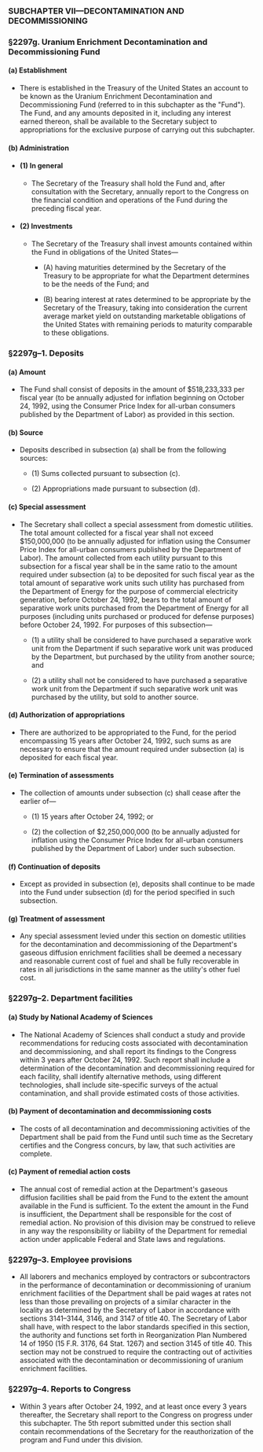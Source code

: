 ### SUBCHAPTER VII—DECONTAMINATION AND DECOMMISSIONING

### §2297g. Uranium Enrichment Decontamination and Decommissioning Fund
#### (a) Establishment
* There is established in the Treasury of the United States an account to be known as the Uranium Enrichment Decontamination and Decommissioning Fund (referred to in this subchapter as the "Fund"). The Fund, and any amounts deposited in it, including any interest earned thereon, shall be available to the Secretary subject to appropriations for the exclusive purpose of carrying out this subchapter.

#### (b) Administration
* #### (1) In general
  * The Secretary of the Treasury shall hold the Fund and, after consultation with the Secretary, annually report to the Congress on the financial condition and operations of the Fund during the preceding fiscal year.

* #### (2) Investments
  * The Secretary of the Treasury shall invest amounts contained within the Fund in obligations of the United States—

    * (A) having maturities determined by the Secretary of the Treasury to be appropriate for what the Department determines to be the needs of the Fund; and

    * (B) bearing interest at rates determined to be appropriate by the Secretary of the Treasury, taking into consideration the current average market yield on outstanding marketable obligations of the United States with remaining periods to maturity comparable to these obligations.

### §2297g–1. Deposits
#### (a) Amount
* The Fund shall consist of deposits in the amount of $518,233,333 per fiscal year (to be annually adjusted for inflation beginning on October 24, 1992, using the Consumer Price Index for all-urban consumers published by the Department of Labor) as provided in this section.

#### (b) Source
* Deposits described in subsection (a) shall be from the following sources:

  * (1) Sums collected pursuant to subsection (c).

  * (2) Appropriations made pursuant to subsection (d).

#### (c) Special assessment
* The Secretary shall collect a special assessment from domestic utilities. The total amount collected for a fiscal year shall not exceed $150,000,000 (to be annually adjusted for inflation using the Consumer Price Index for all-urban consumers published by the Department of Labor). The amount collected from each utility pursuant to this subsection for a fiscal year shall be in the same ratio to the amount required under subsection (a) to be deposited for such fiscal year as the total amount of separative work units such utility has purchased from the Department of Energy for the purpose of commercial electricity generation, before October 24, 1992, bears to the total amount of separative work units purchased from the Department of Energy for all purposes (including units purchased or produced for defense purposes) before October 24, 1992. For purposes of this subsection—

  * (1) a utility shall be considered to have purchased a separative work unit from the Department if such separative work unit was produced by the Department, but purchased by the utility from another source; and

  * (2) a utility shall not be considered to have purchased a separative work unit from the Department if such separative work unit was purchased by the utility, but sold to another source.

#### (d) Authorization of appropriations
* There are authorized to be appropriated to the Fund, for the period encompassing 15 years after October 24, 1992, such sums as are necessary to ensure that the amount required under subsection (a) is deposited for each fiscal year.

#### (e) Termination of assessments
* The collection of amounts under subsection (c) shall cease after the earlier of—

  * (1) 15 years after October 24, 1992; or

  * (2) the collection of $2,250,000,000 (to be annually adjusted for inflation using the Consumer Price Index for all-urban consumers published by the Department of Labor) under such subsection.

#### (f) Continuation of deposits
* Except as provided in subsection (e), deposits shall continue to be made into the Fund under subsection (d) for the period specified in such subsection.

#### (g) Treatment of assessment
* Any special assessment levied under this section on domestic utilities for the decontamination and decommissioning of the Department's gaseous diffusion enrichment facilities shall be deemed a necessary and reasonable current cost of fuel and shall be fully recoverable in rates in all jurisdictions in the same manner as the utility's other fuel cost.

### §2297g–2. Department facilities
#### (a) Study by National Academy of Sciences
* The National Academy of Sciences shall conduct a study and provide recommendations for reducing costs associated with decontamination and decommissioning, and shall report its findings to the Congress within 3 years after October 24, 1992. Such report shall include a determination of the decontamination and decommissioning required for each facility, shall identify alternative methods, using different technologies, shall include site-specific surveys of the actual contamination, and shall provide estimated costs of those activities.

#### (b) Payment of decontamination and decommissioning costs
* The costs of all decontamination and decommissioning activities of the Department shall be paid from the Fund until such time as the Secretary certifies and the Congress concurs, by law, that such activities are complete.

#### (c) Payment of remedial action costs
* The annual cost of remedial action at the Department's gaseous diffusion facilities shall be paid from the Fund to the extent the amount available in the Fund is sufficient. To the extent the amount in the Fund is insufficient, the Department shall be responsible for the cost of remedial action. No provision of this division may be construed to relieve in any way the responsibility or liability of the Department for remedial action under applicable Federal and State laws and regulations.

### §2297g–3. Employee provisions
* All laborers and mechanics employed by contractors or subcontractors in the performance of decontamination or decommissioning of uranium enrichment facilities of the Department shall be paid wages at rates not less than those prevailing on projects of a similar character in the locality as determined by the Secretary of Labor in accordance with sections 3141–3144, 3146, and 3147 of title 40. The Secretary of Labor shall have, with respect to the labor standards specified in this section, the authority and functions set forth in Reorganization Plan Numbered 14 of 1950 (15 F.R. 3176, 64 Stat. 1267) and section 3145 of title 40. This section may not be construed to require the contracting out of activities associated with the decontamination or decommissioning of uranium enrichment facilities.

### §2297g–4. Reports to Congress
* Within 3 years after October 24, 1992, and at least once every 3 years thereafter, the Secretary shall report to the Congress on progress under this subchapter. The 5th report submitted under this section shall contain recommendations of the Secretary for the reauthorization of the program and Fund under this division.